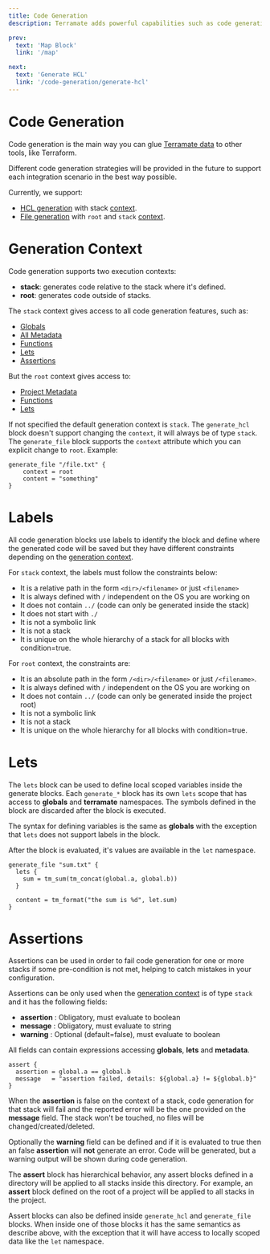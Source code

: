 ```yaml
---
title: Code Generation
description: Terramate adds powerful capabilities such as code generation, stacks, orchestration, change detection, data sharing and more to Terraform.

prev:
  text: 'Map Block'
  link: '/map'

next:
  text: 'Generate HCL'
  link: '/code-generation/generate-hcl'
---
```


# Code Generation

Code generation is the main way you can glue [Terramate data](../data-sharing/index.md)
to other tools, like Terraform.

Different code generation strategies will be provided in the future to support
each integration scenario in the best way possible.

Currently, we support:

* [HCL generation](./generate-hcl.md) with stack [context](#generation-context).
* [File generation](./generate-file.md) with `root` and `stack` [context](#generation-context).

# Generation Context

Code generation supports two execution contexts:

- **stack**: generates code relative to the stack where it's defined.
- **root**: generates code outside of stacks.

The `stack` context gives access to all code generation features, such as:

* [Globals](../data-sharing/index.md#globals)
* [All Metadata](../data-sharing/index.md#metadata)
* [Functions](../functions/index.md)
* [Lets](#lets)
* [Assertions](#assertions)

But the `root` context gives access to:

* [Project Metadata](../data-sharing/index.md#project-metadata)
* [Functions](../functions/index.md)
* [Lets](#lets)

If not specified the default generation context is `stack`.
The `generate_hcl` block doesn't support changing the `context`, it will always be
of type `stack`. The `generate_file` block supports the `context` attribute which you can explicit change to `root`.
Example:

```hcl
generate_file "/file.txt" {
    context = root
    content = "something"
}
```

# Labels

All code generation blocks use labels to identify the block and define where
the generated code will be saved but they have different constraints depending
on the [generation context](#generation-context).

For `stack` context, the labels must follow the constraints below:

* It is a relative path in the form `<dir>/<filename>` or just `<filename>`
* It is always defined with `/` independent on the OS you are working on
* It does not contain `../` (code can only be generated inside the stack)
* It does not start with `./`
* It is not a symbolic link
* It is not a stack
* It is unique on the whole hierarchy of a stack for all blocks with condition=true.

For `root` context, the constraints are:

* It is an absolute path in the form `/<dir>/<filename>` or just `/<filename>`.
* It is always defined with `/` independent on the OS you are working on
* It does not contain `../` (code can only be generated inside the project root)
* It is not a symbolic link
* It is not a stack
* It is unique on the whole hierarchy for all blocks with condition=true.

# Lets

The `lets` block can be used to define local scoped variables inside the
generate blocks. Each `generate_*` block has its own `lets` scope that
has access to **globals** and **terramate** namespaces. The symbols defined
in the block are discarded after the block is executed.

The syntax for defining variables is the same as **globals** with the
exception that `lets` does not support labels in the block.

After the block is evaluated, it's values are available in the `let`
namespace.

```hcl
generate_file "sum.txt" {
  lets {
    sum = tm_sum(tm_concat(global.a, global.b))
  }

  content = tm_format("the sum is %d", let.sum)
}
```

# Assertions

Assertions can be used in order to fail code generation for one or more stacks
if some pre-condition is not met, helping to catch mistakes in your configuration.

Assertions can be only used when the [generation context](#generation-context)
is of type `stack` and it has the following fields:

* **assertion** : Obligatory, must evaluate to boolean
* **message** : Obligatory, must evaluate to string
* **warning** : Optional (default=false), must evaluate to boolean

All fields can contain expressions accessing **globals**, **lets** and **metadata**.

```hcl
assert {
  assertion = global.a == global.b
  message   = "assertion failed, details: ${global.a} != ${global.b}"
}
```

When the **assertion** is false on the context of a stack, code generation for
that stack will fail and the reported error will be the one provided on the
**message** field. The stack won't be touched, no files will be changed/created/deleted.

Optionally the **warning** field can be defined and if it is evaluated to true
then an false **assertion** will **not** generate an error. Code will be generated,
but a warning output will be shown during code generation.

The **assert** block has hierarchical behavior, any assert blocks defined in a
directory will be applied to all stacks inside this directory. For example, an
**assert** block defined on the root of a project will be applied to all stacks
in the project.

Assert blocks can also be defined inside `generate_hcl` and `generate_file` blocks.
When inside one of those blocks it has the same semantics as describe above, with
the exception that it will have access to locally scoped data like the `let` namespace.
